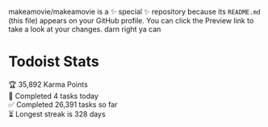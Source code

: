 makeamovie/makeamovie is a ✨ special ✨ repository because its `README.md` (this file) appears on your GitHub profile.
You can click the Preview link to take a look at your changes. darn right ya can

# Todoist Stats

<!-- TODO-IST:START -->
🏆  35,892 Karma Points           
🌸  Completed 4 tasks today           
✅  Completed 26,391 tasks so far           
⏳  Longest streak is 328 days
<!-- TODO-IST:END -->